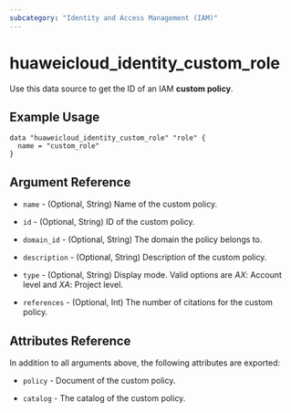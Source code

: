 ```yaml
---
subcategory: "Identity and Access Management (IAM)"
---
```


# huaweicloud_identity_custom_role

Use this data source to get the ID of an IAM **custom policy**.

## Example Usage

```hcl
data "huaweicloud_identity_custom_role" "role" {
  name = "custom_role"
}
```

## Argument Reference

* `name` - (Optional, String) Name of the custom policy. 

* `id` - (Optional, String) ID of the custom policy.

* `domain_id` - (Optional, String) The domain the policy belongs to.

* `description` - (Optional, String) Description of the custom policy.

* `type` - (Optional, String) Display mode. Valid options are _AX_: Account level and _XA_: Project level.

* `references` - (Optional, Int) The number of citations for the custom policy.

## Attributes Reference

In addition to all arguments above, the following attributes are exported:

* `policy` - Document of the custom policy.

* `catalog` - The catalog of the custom policy.
